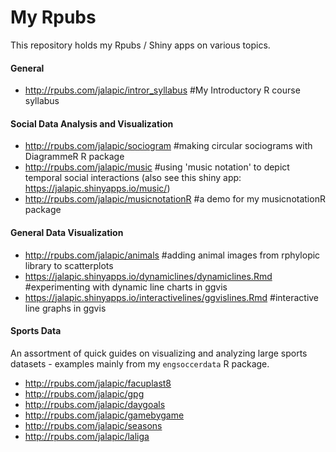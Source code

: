 # My Rpubs
This repository holds my Rpubs / Shiny apps on various topics.



#### General
- http://rpubs.com/jalapic/intror_syllabus #My Introductory R course syllabus

#### Social Data Analysis and Visualization
- http://rpubs.com/jalapic/sociogram  #making circular sociograms with DiagrammeR R package
- http://rpubs.com/jalapic/music #using 'music notation' to depict temporal social interactions
(also see this shiny app: https://jalapic.shinyapps.io/music/)
- http://rpubs.com/jalapic/musicnotationR #a demo for my musicnotationR package

#### General Data Visualization
- http://rpubs.com/jalapic/animals  #adding animal images from rphylopic library to scatterplots
- https://jalapic.shinyapps.io/dynamiclines/dynamiclines.Rmd  #experimenting with dynamic line charts in ggvis
- https://jalapic.shinyapps.io/interactivelines/ggvislines.Rmd  #interactive line graphs in ggvis
 

#### Sports Data
An assortment of quick guides on visualizing and analyzing large sports datasets - examples mainly from my `engsoccerdata` R package.

- http://rpubs.com/jalapic/facuplast8
- http://rpubs.com/jalapic/gpg
- http://rpubs.com/jalapic/daygoals
- http://rpubs.com/jalapic/gamebygame
- http://rpubs.com/jalapic/seasons
- http://rpubs.com/jalapic/laliga
